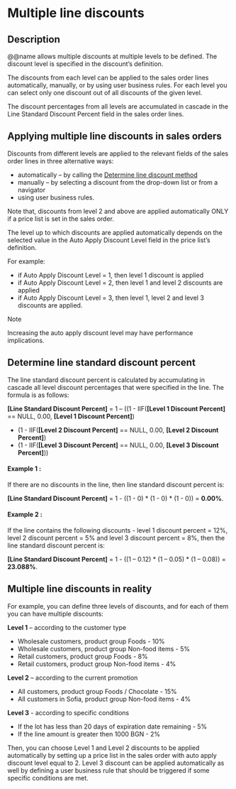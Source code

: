 # Multiple line discounts

## Description

@@name allows multiple discounts at multiple levels to be defined. The discount level is specified in the discount’s definition.

The discounts from each level can be applied to the sales order lines automatically, manually, or by using user business rules. For each level you can select only one discount out of all discounts of the given level.

The discount percentages from all levels are accumulated in cascade in the Line Standard Discount Percent field in the sales order lines.


## Applying multiple line discounts in sales orders

Discounts from different levels are applied to the relevant fields of the sales order lines in three alternative ways:

- automatically – by calling the [Determine line discount method](../crm-common/crm-common-concepts/determine-line-discount.md)
- manually – by selecting a discount from the drop-down list or from a navigator
- using user business rules.

Note that, discounts from level 2 and above are applied automatically ONLY if a price list is set in the sales order. 

The level up to which discounts are applied automatically depends on the selected value in the Auto Apply Discount Level field in the price list’s definition.

For example:
- if Auto Apply Discount Level = 1, then level 1 discount is applied
- if Auto Apply Discount Level = 2, then level 1 and level 2 discounts are applied
- if Auto Apply Discount Level = 3, then level 1, level 2 and level 3 discounts are applied.

> [!note]
> 
> Increasing the auto apply discount level may have performance implications.
> 


## Determine line standard discount percent

The line standard discount percent is calculated by accumulating in cascade all level discount percentages that were specified in the line. The formula is as follows:

**[Line Standard Discount Percent]** = 
1 – ((1 - IIF(**[Level 1 Discount Percent]** == NULL, 0.00, **[Level 1 Discount Percent]**) 
* (1 - IIF(**[Level 2 Discount Percent]** == NULL, 0.00, **[Level 2 Discount Percent]**) 
* (1 - IIF(**[Level 3 Discount Percent]** == NULL, 0.00, **[Level 3 Discount Percent]**))

#### Example 1 :

If there are no discounts in the line, then line standard discount percent is:

**[Line Standard Discount Percent]** = 1 - ((1 - 0) * (1 - 0) * (1 - 0)) = **0.00%**.

#### Example 2 :

If the line contains the following discounts - level 1 discount percent = 12%, level 2 discount percent = 5% and level 3 discount percent = 8%, then the line standard discount percent is:

**[Line Standard Discount Percent]** = 1 - ((1 – 0.12) * (1 – 0.05) * (1 – 0.08)) = **23.088%**.


## Multiple line discounts in reality

For example, you can define three levels of discounts, and for each of them you can have multiple discounts:

**Level 1** – according to the customer type
- Wholesale customers, product group Foods - 10%
- Wholesale customers, product group Non-food items - 5%
- Retail customers, product group Foods - 8%
- Retail customers, product group Non-food items - 4%

**Level 2** – according to the current promotion
- All customers, product group Foods / Chocolate - 15%
- All customers in Sofia, product group Non-food items - 4%
 
**Level 3** - according to specific conditions
- If the lot has less than 20 days of expiration date remaining - 5%
- If the line amount is greater then 1000 BGN - 2%

Then, you can choose Level 1 and Level 2 discounts to be applied automatically by setting up a price list in the sales order with auto apply discount level equal to 2.
Level 3 discount can be applied automatically as well by defining a user business rule that should be triggered if some specific conditions are met.

